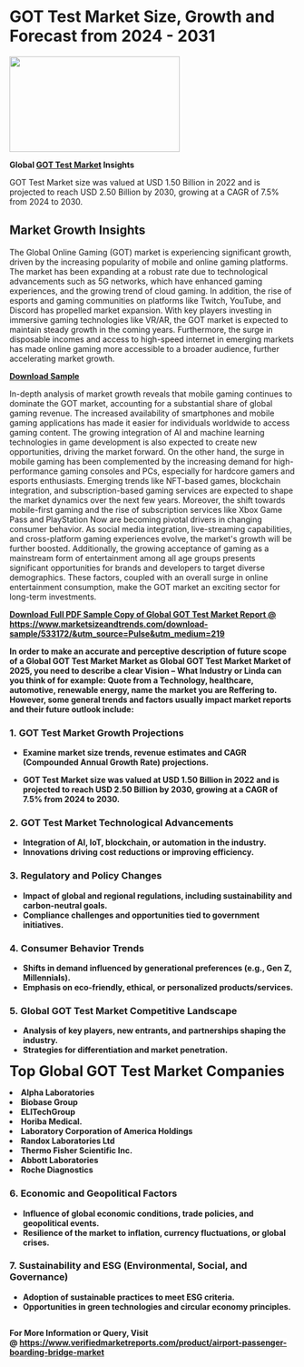 <H1>GOT Test Market Size, Growth and Forecast from 2024 - 2031</H1><img class="aligncenter size-medium wp-image-584254" src="https://thirdeyenews.in/wp-content/uploads/2024/09/Global-Market-Research-300x168.jpeg" alt="" width="300" height="168" /><p><strong>Global&nbsp;<a href="https://www.marketsizeandtrends.com/download-sample/533172/&amp;utm_source=Pulse&amp;utm_medium=219">GOT Test Market</a> Insights</strong></p><p>GOT Test Market size was valued at USD 1.50 Billion in 2022 and is projected to reach USD 2.50 Billion by 2030, growing at a CAGR of 7.5% from 2024 to 2030.</p><p><h2>Market Growth Insights</h2> <p>The Global Online Gaming (GOT) market is experiencing significant growth, driven by the increasing popularity of mobile and online gaming platforms. The market has been expanding at a robust rate due to technological advancements such as 5G networks, which have enhanced gaming experiences, and the growing trend of cloud gaming. In addition, the rise of esports and gaming communities on platforms like Twitch, YouTube, and Discord has propelled market expansion. With key players investing in immersive gaming technologies like VR/AR, the GOT market is expected to maintain steady growth in the coming years. Furthermore, the surge in disposable incomes and access to high-speed internet in emerging markets has made online gaming more accessible to a broader audience, further accelerating market growth.</p> <p><strong><a href="#">Download Sample</a></strong></p> <p>In-depth analysis of market growth reveals that mobile gaming continues to dominate the GOT market, accounting for a substantial share of global gaming revenue. The increased availability of smartphones and mobile gaming applications has made it easier for individuals worldwide to access gaming content. The growing integration of AI and machine learning technologies in game development is also expected to create new opportunities, driving the market forward. On the other hand, the surge in mobile gaming has been complemented by the increasing demand for high-performance gaming consoles and PCs, especially for hardcore gamers and esports enthusiasts. Emerging trends like NFT-based games, blockchain integration, and subscription-based gaming services are expected to shape the market dynamics over the next few years. Moreover, the shift towards mobile-first gaming and the rise of subscription services like Xbox Game Pass and PlayStation Now are becoming pivotal drivers in changing consumer behavior. As social media integration, live-streaming capabilities, and cross-platform gaming experiences evolve, the market's growth will be further boosted. Additionally, the growing acceptance of gaming as a mainstream form of entertainment among all age groups presents significant opportunities for brands and developers to target diverse demographics. These factors, coupled with an overall surge in online entertainment consumption, make the GOT market an exciting sector for long-term investments.</p> <p><strong><a href="#"></p><p><span class=""><strong>Download Full PDF Sample Copy of Global GOT Test Market Report</strong> @ <a href="https://www.marketsizeandtrends.com/download-sample/533172/&amp;utm_source=Pulse&amp;utm_medium=219" target="_blank">https://www.marketsizeandtrends.com/download-sample/533172/&amp;utm_source=Pulse&amp;utm_medium=219</a></span></p><p>In order to make an accurate and perceptive description of future scope of a Global&nbsp;GOT Test Market Market as Global&nbsp;GOT Test Market Market of 2025, you need to describe a clear Vision &ndash; What Industry or Linda can you think of for example: Quote from a Technology, healthcare, automotive, renewable energy, name the market you are Reffering to. However, some general trends and factors usually impact market reports and their future outlook include:</p><h3>1.&nbsp;<strong>GOT Test Market Growth Projections</strong></h3><ul><li>Examine market size trends, revenue estimates and CAGR (Compounded Annual Growth Rate) projections.</li><li><p>GOT Test Market size was valued at USD 1.50 Billion in 2022 and is projected to reach USD 2.50 Billion by 2030, growing at a CAGR of 7.5% from 2024 to 2030.</p></li></ul><h3>2.&nbsp;<strong>GOT Test Market Technological Advancements</strong></h3><ul><li>Integration of AI, IoT, blockchain, or automation in the industry.</li><li>Innovations driving cost reductions or improving efficiency.</li></ul><h3>3.&nbsp;<strong>Regulatory and Policy Changes</strong></h3><ul><li>Impact of global and regional regulations, including sustainability and carbon-neutral goals.</li><li>Compliance challenges and opportunities tied to government initiatives.</li></ul><h3>4.&nbsp;<strong>Consumer Behavior Trends</strong></h3><ul><li>Shifts in demand influenced by generational preferences (e.g., Gen Z, Millennials).</li><li>Emphasis on eco-friendly, ethical, or personalized products/services.</li></ul><h3>5.&nbsp;<strong>Global GOT Test Market Competitive Landscape</strong></h3><ul><li>Analysis of key players, new entrants, and partnerships shaping the industry.</li><li>Strategies for differentiation and market penetration.</li></ul><p data-pm-slice="1 1 []"><span style="color: inherit; font-family: inherit; font-size: 25px;">Top Global GOT Test Market Companies</span></p><div class="" data-test-id=""><p><li>Alpha Laboratories</li><li> Biobase Group</li><li> ELITechGroup</li><li> Horiba Medical.</li><li> Laboratory Corporation of America Holdings</li><li> Randox Laboratories Ltd</li><li> Thermo Fisher Scientific Inc.</li><li> Abbott Laboratories</li><li> Roche Diagnostics</li></p></div><h3>6.&nbsp;<strong>Economic and Geopolitical Factors</strong></h3><ul><li>Influence of global economic conditions, trade policies, and geopolitical events.</li><li>Resilience of the market to inflation, currency fluctuations, or global crises.</li></ul><h3>7.&nbsp;<strong>Sustainability and ESG (Environmental, Social, and Governance)</strong></h3><ul><li>Adoption of sustainable practices to meet ESG criteria.</li><li>Opportunities in green technologies and circular economy principles.</li></ul><h2><strong style="font-size: 14px;">For More Information or Query, Visit @&nbsp;</strong><a style="background-color: #ffffff; font-size: 14px;" href="https://www.marketsizeandtrends.com/report/got-test-market/" target="_blank">https://www.verifiedmarketreports.com/product/airport-passenger-boarding-bridge-market</a></h2>
